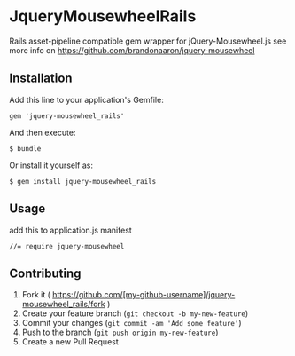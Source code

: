 # JqueryMousewheelRails

Rails asset-pipeline compatible gem wrapper for jQuery-Mousewheel.js
see more info on https://github.com/brandonaaron/jquery-mousewheel
## Installation

Add this line to your application's Gemfile:

    gem 'jquery-mousewheel_rails'

And then execute:

    $ bundle

Or install it yourself as:

    $ gem install jquery-mousewheel_rails

## Usage

add this to application.js manifest

    //= require jquery-mousewheel


## Contributing

1. Fork it ( https://github.com/[my-github-username]/jquery-mousewheel_rails/fork )
2. Create your feature branch (`git checkout -b my-new-feature`)
3. Commit your changes (`git commit -am 'Add some feature'`)
4. Push to the branch (`git push origin my-new-feature`)
5. Create a new Pull Request
